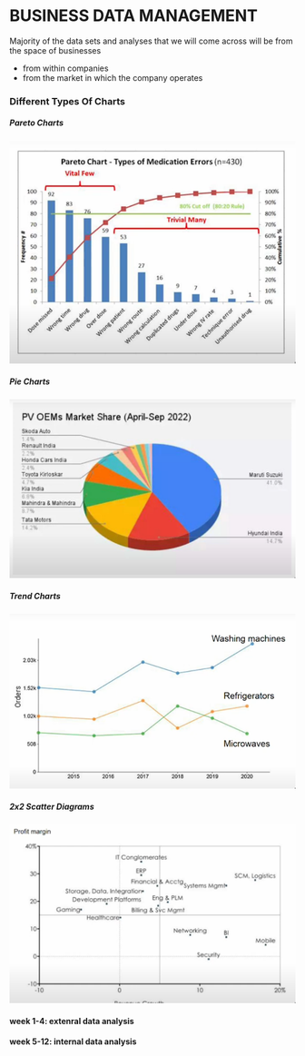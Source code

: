 # BUSINESS DATA MANAGEMENT

Majority of the data sets and analyses that we will come across will be from the space of businesses
* from within companies
* from the market in which the company operates

### Different Types Of Charts
##### Pareto Charts
![Pareto Charts](./img/1.png)

##### Pie Charts
![Pie Charts](./img/2.png)

##### Trend Charts
![Trend Charts](./img/3.png)

##### 2x2 Scatter Diagrams
![2x2 Scatter Diagrams](./img/4.png)


#### week 1-4: extenral data analysis
#### week 5-12: internal data analysis



